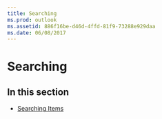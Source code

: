 ```yaml
---
title: Searching
ms.prod: outlook
ms.assetid: 886f16be-d46d-4ffd-81f9-73288e929daa
ms.date: 06/08/2017
---
```



# Searching

## In this section


-  [Searching Items](searching-items.md)
    

